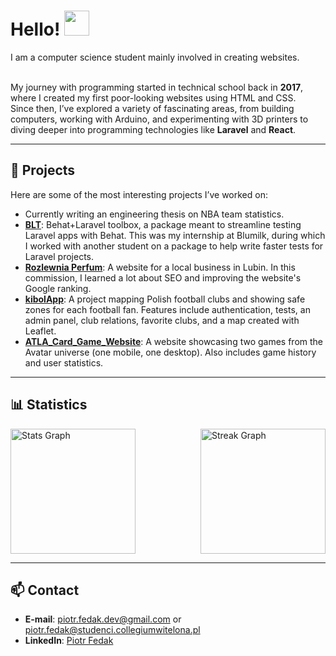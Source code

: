 <h1>Hello! <img src="https://media.giphy.com/media/hvRJCLFzcasrR4ia7z/giphy.gif" width="40"/></h1>

I am a computer science student mainly involved in creating websites.

<br>My journey with programming started in technical school back in **2017**, where I created my first poor-looking websites using HTML and CSS.  
Since then, I’ve explored a variety of fascinating areas, from building computers, working with Arduino, and experimenting with 3D printers to diving deeper into programming technologies like **Laravel** and **React**.

---

## 🚀 Projects

Here are some of the most interesting projects I’ve worked on:

- Currently writing an engineering thesis on NBA team statistics.
- **[BLT](https://github.com/blumilksoftware/blt)**: Behat+Laravel toolbox, a package meant to streamline testing Laravel apps with Behat. This was my internship at Blumilk, during which I worked with another student on a package to help write faster tests for Laravel projects.
- **[Rozlewnia Perfum](https://rozlewnia-perfum-lubin.com/)**: A website for a local business in Lubin. In this commission, I learned a lot about SEO and improving the website's Google ranking.
- **[kibolApp](https://github.com/kibolApp/kibolApp)**: A project mapping Polish football clubs and showing safe zones for each football fan. Features include authentication, tests, an admin panel, club relations, favorite clubs, and a map created with Leaflet.
- **[ATLA_Card_Game_Website](https://github.com/PiotrFedak/ATLA_Card_Game_Website)**: A website showcasing two games from the Avatar universe (one mobile, one desktop). Also includes game history and user statistics.

---

## 📊 Statistics

<div style="display: flex; justify-content: space-between; align-items: center;">
  <img src="https://github-readme-stats.vercel.app/api?username=PiotrFedak&hide_title=false&hide_rank=false&show_icons=true&include_all_commits=true&count_private=true&disable_animations=false&theme=dracula&locale=en&hide_border=false" height="200" alt="Stats Graph" />
  <img src="https://streak-stats.demolab.com?user=PiotrFedak&locale=en&mode=daily&theme=dracula&hide_border=false&border_radius=5" height="200" alt="Streak Graph" />
</div>

---

## 📫 Contact

- **E-mail**: [piotr.fedak.dev@gmail.com](mailto:piotr.fedak.dev@gmail.com) or [piotr.fedak@studenci.collegiumwitelona.pl](mailto:piotr.fedak@studenci.collegiumwitelona.pl)
- **LinkedIn**: [Piotr Fedak](https://www.linkedin.com/in/piotr-fedak-a12600317/)
